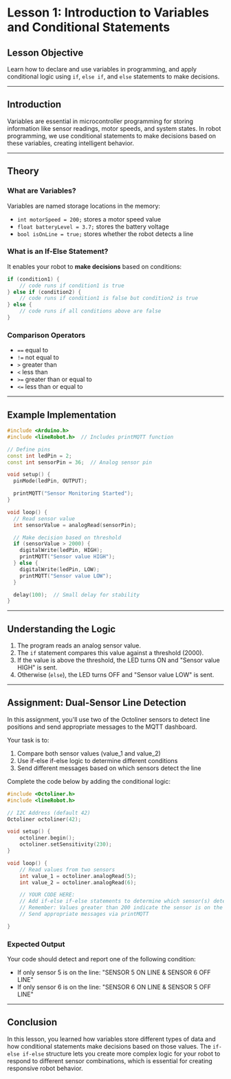 # **Lesson 1: Introduction to Variables and Conditional Statements**

## **Lesson Objective**

Learn how to declare and use variables in programming, and apply conditional logic using `if`, `else if`, and `else` statements to make decisions.

---

## **Introduction**

Variables are essential in microcontroller programming for storing information like sensor readings, motor speeds, and system states. In robot programming, we use conditional statements to make decisions based on these variables, creating intelligent behavior.

---

## **Theory**

### **What are Variables?**

Variables are named storage locations in the memory:

- `int motorSpeed = 200;` stores a motor speed value
- `float batteryLevel = 3.7;` stores the battery voltage
- `bool isOnLine = true;` stores whether the robot detects a line

### **What is an If-Else Statement?**

It enables your robot to **make decisions** based on conditions:

```cpp
if (condition1) {
    // code runs if condition1 is true
} else if (condition2) {
    // code runs if condition1 is false but condition2 is true
} else {
    // code runs if all conditions above are false
}
```

### **Comparison Operators**

- `==` equal to
- `!=` not equal to
- `>` greater than
- `<` less than
- `>=` greater than or equal to
- `<=` less than or equal to

---

## **Example Implementation**

```cpp
#include <Arduino.h>
#include <lineRobot.h>  // Includes printMQTT function

// Define pins
const int ledPin = 2;
const int sensorPin = 36;  // Analog sensor pin

void setup() {
  pinMode(ledPin, OUTPUT);

  printMQTT("Sensor Monitoring Started");
}

void loop() {
  // Read sensor value
  int sensorValue = analogRead(sensorPin);

  // Make decision based on threshold
  if (sensorValue > 2000) {
    digitalWrite(ledPin, HIGH);
    printMQTT("Sensor value HIGH");
  } else {
    digitalWrite(ledPin, LOW);
    printMQTT("Sensor value LOW");
  }

  delay(100);  // Small delay for stability
}
```

---

## **Understanding the Logic**

1. The program reads an analog sensor value.
2. The `if` statement compares this value against a threshold (2000).
3. If the value is above the threshold, the LED turns ON and "Sensor value HIGH" is sent.
4. Otherwise (`else`), the LED turns OFF and "Sensor value LOW" is sent.

---

## **Assignment: Dual-Sensor Line Detection**

In this assignment, you'll use two of the Octoliner sensors to detect line positions and send appropriate messages to the MQTT dashboard.

Your task is to:

1. Compare both sensor values (value_1 and value_2)
2. Use if-else if-else logic to determine different conditions
3. Send different messages based on which sensors detect the line

Complete the code below by adding the conditional logic:

```cpp
#include <Octoliner.h>
#include <lineRobot.h>

// I2C Address (default 42)
Octoliner octoliner(42);

void setup() {
    octoliner.begin();
    octoliner.setSensitivity(230);
}

void loop() {
    // Read values from two sensors
    int value_1 = octoliner.analogRead(5);
    int value_2 = octoliner.analogRead(6);

    // YOUR CODE HERE:
    // Add if-else if-else statements to determine which sensor(s) detect the line
    // Remember: Values greater than 200 indicate the sensor is on the line
    // Send appropriate messages via printMQTT

}
```

### Expected Output

Your code should detect and report one of the following condition:

- If only sensor 5 is on the line: "SENSOR 5 ON LINE & SENSOR 6 OFF LINE"
- If only sensor 6 is on the line: "SENSOR 6 ON LINE & SENSOR 5 OFF LINE"

---

## **Conclusion**

In this lesson, you learned how variables store different types of data and how conditional statements make decisions based on those values. The `if-else if-else` structure lets you create more complex logic for your robot to respond to different sensor combinations, which is essential for creating responsive robot behavior.

